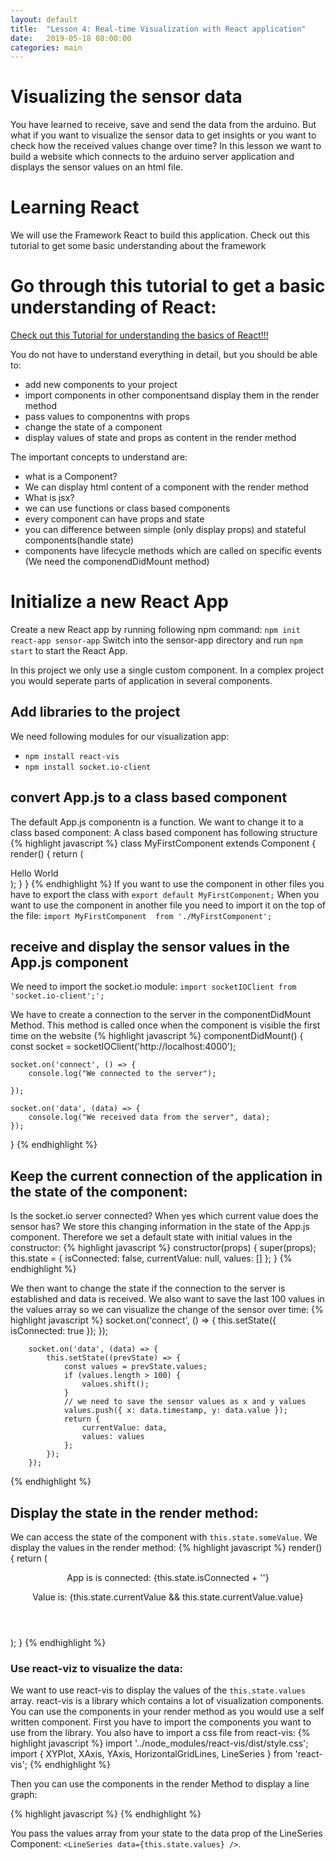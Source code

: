 ```yaml
---
layout: default
title:  "Lesson 4: Real-time Visualization with React application"
date:   2019-05-18 08:00:00
categories: main
---
```


# Visualizing the sensor data
You have learned to receive, save and send the data from the arduino. But what if you want to visualize the sensor data to get insights or you want to check how the received values change over time? In this lesson we want to build a website which connects to the arduino server application and displays the sensor values on an html file. 

# Learning React
We will use the Framework React to build this application. Check out this tutorial to get some basic understanding about the framework

# Go through this tutorial to get a basic understanding of React: 
[Check out this Tutorial for understanding the basics of React!!!](https://www.taniarascia.com/getting-started-with-react/)

You do not have to understand everything in detail, but you should be able to:

* add new components to your project
* import components in other componentsand display them in the render method
* pass values to componentns with props
* change the state of a component
* display values of state and props as content in the render method     

The important concepts to understand are:

* what is a Component?
* We can display html content of a component with the render method
* What is jsx?
* we can use functions or class based components
* every component can have props and state 
* you can difference between simple (only display props) and stateful components(handle state)
* components have lifecycle methods which are called on specific events (We need the componendDidMount method)

# Initialize a new React App
Create a new React app by running following npm command:
`npm init react-app sensor-app`
Switch into the sensor-app directory and run `npm start` to start the React App.

In this project we only use a single custom component. In a complex project you would seperate parts of application in several components.   

## Add libraries to the project
We need following modules for our visualization app:

* `npm install react-vis`
*  `npm install socket.io-client`

## convert App.js to a class based component

The default App.js componentn is a function. We want to change it to a class based component:
A class based component has following structure
{% highlight javascript %}
class MyFirstComponent extends Component {
	render() {
		return (
			<div>
				<h>Hello World</h>
			</div>
		);
	}
}
{% endhighlight %}
If you want to use the component in other files you have to export the class with `export default MyFirstComponent;`
When you want to use the component in another file you need to import it on the top of the file: `import MyFirstComponent  from './MyFirstComponent';` 

## receive and display the sensor values in the App.js component

We need to import the socket.io module:
`import socketIOClient from 'socket.io-client';';`

We have to create a connection to the server in the componentDidMount Method. This method is called once when the component is visible the first time on the website
{% highlight javascript %}
componentDidMount() {
	const socket = socketIOClient('http://localhost:4000');

	socket.on('connect', () => {
		console.log("We connected to the server");
		
	});

	socket.on('data', (data) => {
		console.log("We received data from the server", data);
	});
}
{% endhighlight %}

## Keep the current connection of the application in the state of the component:

Is the socket.io server connected? When yes which current value does the sensor has? We store this changing information in the state of the App.js component. Therefore we set a default state with initial values in the constructor: 
{% highlight javascript %}
constructor(props) {
		super(props);
		this.state = {
			isConnected: false,
			currentValue: null,
			values: []
		};
	}
{% endhighlight %} 

We then want to change the state if the connection to the server is established and data is received. We also want to save the last 100 values in the values array so we can visualize the change of the sensor over time: 
{% highlight javascript %}
socket.on('connect', () => {
			this.setState({ isConnected: true });
		});

		socket.on('data', (data) => {
			this.setState((prevState) => {
				const values = prevState.values;
				if (values.length > 100) {
					values.shift();
				}
                // we need to save the sensor values as x and y values 
				values.push({ x: data.timestamp, y: data.value });
				return {
					currentValue: data,
					values: values
				};
			});
		});
{% endhighlight %} 

## Display the state in the render method:
We can access the state of the component with `this.state.someValue`. We display the values in the render method: 
{% highlight javascript %}
render() {
		return (
			<div className="App">
				<header className="App-header">
					<p>App is is connected: {this.state.isConnected + ''}</p>
					<p>Value is: {this.state.currentValue && this.state.currentValue.value}</p>
				</header>
			</div>
		);
	}
{% endhighlight %} 

### Use react-viz to visualize the data:

We want to use react-vis to display the values of the `this.state.values` array. react-vis is a library which contains a lot of visualization components. You can use the components in your render method as you would use a self written component. First you have to import the components you want to use from the library. You also have to import a css file from react-vis:
{% highlight javascript %}
import '../node_modules/react-vis/dist/style.css';
import { XYPlot, XAxis, YAxis, HorizontalGridLines, LineSeries } from 'react-vis';
{% endhighlight %}

Then you can use the components in the render Method to display a line graph:

{% highlight javascript %}
<XYPlot width={1000} height={300}>
	<HorizontalGridLines />
    <LineSeries data={this.state.values} />
	<XAxis />
	<YAxis />
</XYPlot>
{% endhighlight %}

You pass the values array from your state to the data prop of the LineSeries Component: `<LineSeries data={this.state.values} />`.   
























